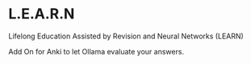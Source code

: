# L.E.A.R.N
Lifelong Education Assisted by Revision and Neural Networks (LEARN)


Add On for Anki to let Ollama evaluate your answers.
